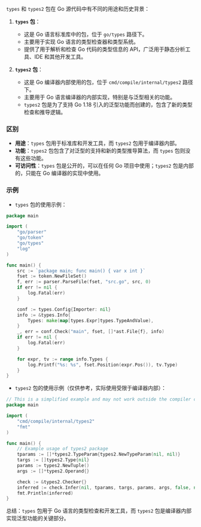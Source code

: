 



`types` 和 `types2` 包在 Go 源代码中有不同的用途和历史背景：

1. **`types` 包**：
   - 这是 Go 语言标准库中的包，位于 `go/types` 路径下。
   - 主要用于实现 Go 语言的类型检查器和类型系统。
   - 提供了用于解析和检查 Go 代码的类型信息的 API，广泛用于静态分析工具、IDE 和其他开发工具。

2. **`types2` 包**：
   - 这是 Go 编译器内部使用的包，位于 `cmd/compile/internal/types2` 路径下。
   - 主要用于 Go 语言编译器的内部实现，特别是与泛型相关的功能。
   - `types2` 包是为了支持 Go 1.18 引入的泛型功能而创建的，包含了新的类型检查和推导逻辑。

### 区别
- **用途**：`types` 包用于标准库和开发工具，而 `types2` 包用于编译器内部。
- **功能**：`types2` 包包含了对泛型的支持和新的类型推导算法，而 `types` 包则没有这些功能。
- **可访问性**：`types` 包是公开的，可以在任何 Go 项目中使用；`types2` 包是内部的，只能在 Go 编译器的实现中使用。

### 示例
- `types` 包的使用示例：
```go
package main

import (
    "go/parser"
    "go/token"
    "go/types"
    "log"
)

func main() {
    src := `package main; func main() { var x int }`
    fset := token.NewFileSet()
    f, err := parser.ParseFile(fset, "src.go", src, 0)
    if err != nil {
        log.Fatal(err)
    }

    conf := types.Config{Importer: nil}
    info := &types.Info{
        Types: make(map[types.Expr]types.TypeAndValue),
    }
    _, err = conf.Check("main", fset, []*ast.File{f}, info)
    if err != nil {
        log.Fatal(err)
    }

    for expr, tv := range info.Types {
        log.Printf("%s: %s", fset.Position(expr.Pos()), tv.Type)
    }
}
```

- `types2` 包的使用示例（仅供参考，实际使用受限于编译器内部）：
```go
// This is a simplified example and may not work outside the compiler context.
package main

import (
    "cmd/compile/internal/types2"
    "fmt"
)

func main() {
    // Example usage of types2 package
    tparams := []*types2.TypeParam{types2.NewTypeParam(nil, nil)}
    targs := []types2.Type{nil}
    params := types2.NewTuple()
    args := []*types2.Operand{}

    check := &types2.Checker{}
    inferred := check.Infer(nil, tparams, targs, params, args, false, nil)
    fmt.Println(inferred)
}
```

总结：`types` 包用于 Go 语言的类型检查和开发工具，而 `types2` 包是编译器内部实现泛型功能的关键部分。